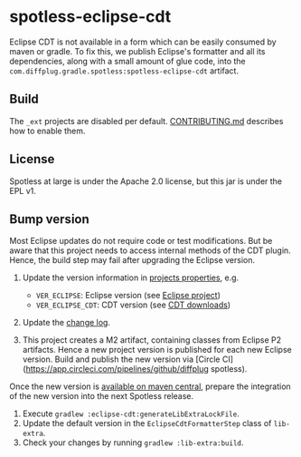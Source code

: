 # spotless-eclipse-cdt

Eclipse CDT is not available in a form which can be easily consumed by maven or gradle.  To fix this, we publish Eclipse's formatter and all its dependencies, along with a small amount of glue code, into the `com.diffplug.gradle.spotless:spotless-eclipse-cdt` artifact.

## Build

The `_ext` projects are disabled per default. [CONTRIBUTING.md](../../CONTRIBUTING.md)
describes how to enable them.

## License

Spotless at large is under the Apache 2.0 license, but this jar is under the EPL v1.

## Bump version

Most Eclipse updates do not require code or test modifications. But be aware that this project
needs to access internal methods of the CDT plugin. Hence, the build step may fail
after upgrading the Eclipse version.

1. Update the version information in [projects properties](gradle.properties), e.g.
    * `VER_ECLIPSE`: Eclipse version (see [Eclipse project](https://projects.eclipse.org/projects/eclipse/governance))
    * `VER_ECLIPSE_CDT`: CDT version (see [CDT downloads](https://www.eclipse.org/cdt/downloads.php))

2. Update the [change log](CHANGES.md).

3. This project creates a M2 artifact, containing classes from Eclipse P2 artifacts. Hence a new project version is published for each new Eclipse version. Build and publish the new version via [Circle CI](https://app.circleci.com/pipelines/github/diffplug spotless).

Once the new version is [available on maven central](https://search.maven.org/artifact/com.diffplug.spotless/spotless-eclipse-cdt), prepare the integration of the new version
into the next Spotless release.

1. Execute `gradlew :eclipse-cdt:generateLibExtraLockFile`.
2. Update the default version in the `EclipseCdtFormatterStep` class of `lib-extra`.
3. Check your changes by running `gradlew :lib-extra:build`.
